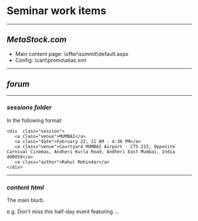 # Seminar work items

----
## ***MetaStock.com***

- Main content page: \offer\summit\default.aspx
- Config: \cart\promo\alias.xml

----
## ***forum***

---
### *sessions folder*

In the following format:

````
<div  class="session">
   <a class="venue">MUMBAI</a>
   <a class="date">February 22, 11 AM - 4:30 PM</a>
   <a class="venue">Courtyard MUMBAI Airport - CTS 215, Opposite Carnival Cinemas, Andheri Kurla Road, Andheri East Mumbai, India 400059</a>
   <a class="author">Rahul Mohindar</a>
</div>
````

---
### *content html*

The main blurb.

e.g. Don't miss this half-day event featuring ...
